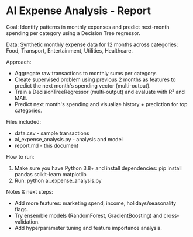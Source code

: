
# AI Expense Analysis - Report

Goal: Identify patterns in monthly expenses and predict next-month spending per category using a Decision Tree regressor.

Data: Synthetic monthly expense data for 12 months across categories: Food, Transport, Entertainment, Utilities, Healthcare.

Approach:
- Aggregate raw transactions to monthly sums per category.
- Create supervised problem using previous 2 months as features to predict the next month's spending vector (multi-output).
- Train a DecisionTreeRegressor (multi-output) and evaluate with R² and MAE.
- Predict next month's spending and visualize history + prediction for top categories.

Files included:
- data.csv - sample transactions
- ai_expense_analysis.py - analysis and model
- report.md - this document

How to run:
1. Make sure you have Python 3.8+ and install dependencies:
   pip install pandas scikit-learn matplotlib
2. Run:
   python ai_expense_analysis.py

Notes & next steps:
- Add more features: marketing spend, income, holidays/seasonality flags.
- Try ensemble models (RandomForest, GradientBoosting) and cross-validation.
- Add hyperparameter tuning and feature importance analysis.
